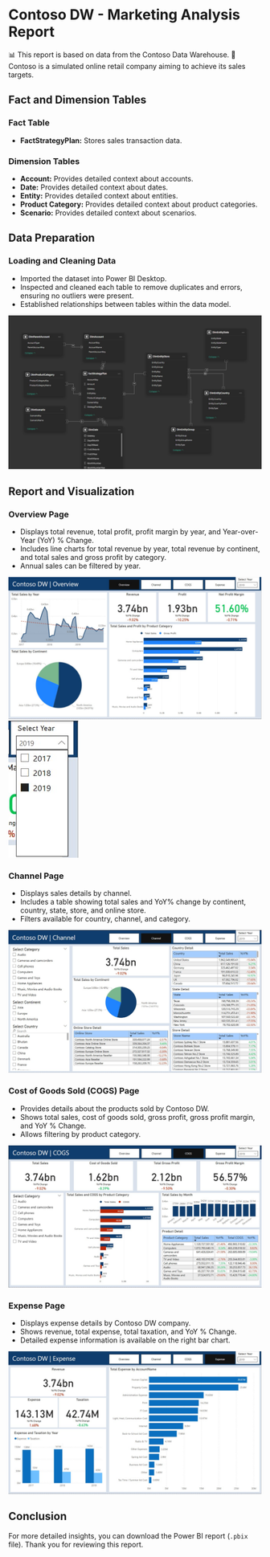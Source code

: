 # Contoso DW - Marketing Analysis Report

 📊 This report is based on data from the Contoso Data Warehouse.
 🏬 Contoso is a simulated online retail company aiming to achieve its sales targets.

## Fact and Dimension Tables
### Fact Table
- **FactStrategyPlan:** Stores sales transaction data.

### Dimension Tables
- **Account:** Provides detailed context about accounts.
- **Date:** Provides detailed context about dates.
- **Entity:** Provides detailed context about entities.
- **Product Category:** Provides detailed context about product categories.
- **Scenario:** Provides detailed context about scenarios.

## Data Preparation
### Loading and Cleaning Data
- Imported the dataset into Power BI Desktop.
- Inspected and cleaned each table to remove duplicates and errors, ensuring no outliers were present.
- Established relationships between tables within the data model.

![Data Model Relationships](./Data%20Model.jpg)

## Report and Visualization
### Overview Page
- Displays total revenue, total profit, profit margin by year, and Year-over-Year (YoY) % Change.
- Includes line charts for total revenue by year, total revenue by continent, and total sales and gross profit by category.
- Annual sales can be filtered by year.

![Overview Page](./Overview.jpg)
![Year Filter](./Filters.jpg)

### Channel Page
- Displays sales details by channel.
- Includes a table showing total sales and YoY% change by continent, country, state, store, and online store.
- Filters available for country, channel, and category.

![Channel Page](./Channel.jpg)

### Cost of Goods Sold (COGS) Page
- Provides details about the products sold by Contoso DW.
- Shows total sales, cost of goods sold, gross profit, gross profit margin, and YoY % Change.
- Allows filtering by product category.

![COGs Page](./COGs.jpg)

### Expense Page
- Displays expense details by Contoso DW company.
- Shows revenue, total expense, total taxation, and YoY % Change.
- Detailed expense information is available on the right bar chart.

![Expense Page](./Expense.jpg)

## Conclusion
For more detailed insights, you can download the Power BI report (`.pbix` file). Thank you for reviewing this report.
